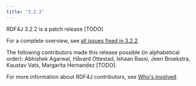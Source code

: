 ```yaml
---
title: "3.2.2"
---
```


RDF4J 3.2.2 is a patch release [TODO]

For a complete overview, see [all issues fixed in 3.2.2](https://github.com/eclipse/rdf4j/milestone/53?closed=1).

The following contributors made this release possible (in alphabetical order): Abhishek Agarwal, H&aring;vard Ottestad, Ishaan Bassi, Jeen Broekstra, Kaustav Vats, Margarita Hernandez [TODO].

For more information about RDF4J contributors, see [Who's involved](https://projects.eclipse.org/projects/technology.rdf4j/who).
